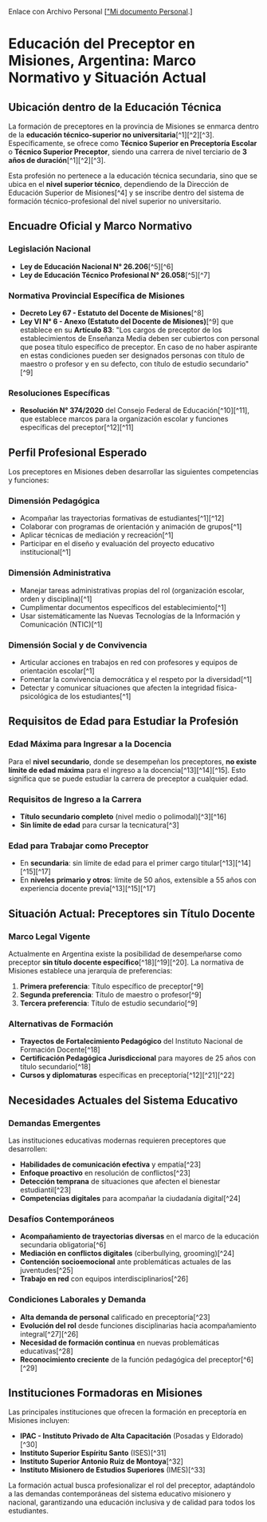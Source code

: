 Enlace con Archivo Personal
[["Mi documento Personal](https://docs.google.com/document/d/1Md6IQXvlwlsz0cvCR-JUthHXb4WVAtis_gus_d2rJ5A/edit?usp=sharing).]


# Educación del Preceptor en Misiones, Argentina: Marco Normativo y Situación Actual

## Ubicación dentro de la Educación Técnica

La formación de preceptores en la provincia de Misiones se enmarca dentro de la **educación técnico-superior no universitaria**[^1][^2][^3]. Específicamente, se ofrece como **Técnico Superior en Preceptoría Escolar** o **Técnico Superior Preceptor**, siendo una carrera de nivel terciario de **3 años de duración**[^1][^2][^3].

Esta profesión no pertenece a la educación técnica secundaria, sino que se ubica en el **nivel superior técnico**, dependiendo de la Dirección de Educación Superior de Misiones[^4] y se inscribe dentro del sistema de formación técnico-profesional del nivel superior no universitario.

## Encuadre Oficial y Marco Normativo

### Legislación Nacional

- **Ley de Educación Nacional N° 26.206**[^5][^6]
- **Ley de Educación Técnico Profesional N° 26.058**[^5][^7]


### Normativa Provincial Específica de Misiones

- **Decreto Ley 67 - Estatuto del Docente de Misiones**[^8]
- **Ley VI N° 6 - Anexo (Estatuto del Docente de Misiones)**[^9] que establece en su **Artículo 83**: "Los cargos de preceptor de los establecimientos de Enseñanza Media deben ser cubiertos con personal que posea título específico de preceptor. En caso de no haber aspirante en estas condiciones pueden ser designados personas con título de maestro o profesor y en su defecto, con título de estudio secundario"[^9]


### Resoluciones Específicas

- **Resolución N° 374/2020** del Consejo Federal de Educación[^10][^11], que establece marcos para la organización escolar y funciones específicas del preceptor[^12][^11]


## Perfil Profesional Esperado

Los preceptores en Misiones deben desarrollar las siguientes competencias y funciones:

### Dimensión Pedagógica

- Acompañar las trayectorias formativas de estudiantes[^1][^12]
- Colaborar con programas de orientación y animación de grupos[^1]
- Aplicar técnicas de mediación y recreación[^1]
- Participar en el diseño y evaluación del proyecto educativo institucional[^1]


### Dimensión Administrativa

- Manejar tareas administrativas propias del rol (organización escolar, orden y disciplina)[^1]
- Cumplimentar documentos específicos del establecimiento[^1]
- Usar sistemáticamente las Nuevas Tecnologías de la Información y Comunicación (NTIC)[^1]


### Dimensión Social y de Convivencia

- Articular acciones en trabajos en red con profesores y equipos de orientación escolar[^1]
- Fomentar la convivencia democrática y el respeto por la diversidad[^1]
- Detectar y comunicar situaciones que afecten la integridad física-psicológica de los estudiantes[^1]


## Requisitos de Edad para Estudiar la Profesión

### Edad Máxima para Ingresar a la Docencia

Para el **nivel secundario**, donde se desempeñan los preceptores, **no existe límite de edad máxima** para el ingreso a la docencia[^13][^14][^15]. Esto significa que se puede estudiar la carrera de preceptor a cualquier edad.

### Requisitos de Ingreso a la Carrera

- **Título secundario completo** (nivel medio o polimodal)[^3][^16]
- **Sin límite de edad** para cursar la tecnicatura[^3]


### Edad para Trabajar como Preceptor

- En **secundaria**: sin límite de edad para el primer cargo titular[^13][^14][^15][^17]
- En **niveles primario y otros**: límite de 50 años, extensible a 55 años con experiencia docente previa[^13][^15][^17]


## Situación Actual: Preceptores sin Título Docente

### Marco Legal Vigente

Actualmente en Argentina existe la posibilidad de desempeñarse como preceptor **sin título docente específico**[^18][^19][^20]. La normativa de Misiones establece una jerarquía de preferencias:

1. **Primera preferencia**: Título específico de preceptor[^9]
2. **Segunda preferencia**: Título de maestro o profesor[^9]
3. **Tercera preferencia**: Título de estudio secundario[^9]

### Alternativas de Formación

- **Trayectos de Fortalecimiento Pedagógico** del Instituto Nacional de Formación Docente[^18]
- **Certificación Pedagógica Jurisdiccional** para mayores de 25 años con título secundario[^18]
- **Cursos y diplomaturas** específicas en preceptoría[^12][^21][^22]


## Necesidades Actuales del Sistema Educativo

### Demandas Emergentes

Las instituciones educativas modernas requieren preceptores que desarrollen:

- **Habilidades de comunicación efectiva** y empatía[^23]
- **Enfoque proactivo** en resolución de conflictos[^23]
- **Detección temprana** de situaciones que afecten el bienestar estudiantil[^23]
- **Competencias digitales** para acompañar la ciudadanía digital[^24]


### Desafíos Contemporáneos

- **Acompañamiento de trayectorias diversas** en el marco de la educación secundaria obligatoria[^6]
- **Mediación en conflictos digitales** (ciberbullying, grooming)[^24]
- **Contención socioemocional** ante problemáticas actuales de las juventudes[^25]
- **Trabajo en red** con equipos interdisciplinarios[^26]


### Condiciones Laborales y Demanda

- **Alta demanda de personal** calificado en preceptoría[^23]
- **Evolución del rol** desde funciones disciplinarias hacia acompañamiento integral[^27][^26]
- **Necesidad de formación continua** en nuevas problemáticas educativas[^28]
- **Reconocimiento creciente** de la función pedagógica del preceptor[^6][^29]


## Instituciones Formadoras en Misiones

Las principales instituciones que ofrecen la formación en preceptoría en Misiones incluyen:

- **IPAC - Instituto Privado de Alta Capacitación** (Posadas y Eldorado)[^30]
- **Instituto Superior Espíritu Santo** (ISES)[^31]
- **Instituto Superior Antonio Ruiz de Montoya**[^32]
- **Instituto Misionero de Estudios Superiores** (IMES)[^33]

La formación actual busca profesionalizar el rol del preceptor, adaptándolo a las demandas contemporáneas del sistema educativo misionero y nacional, garantizando una educación inclusiva y de calidad para todos los estudiantes.

